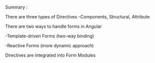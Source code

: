 Summary :

There are three types of Directives
  -Components, Structural, Attribute

There are two ways to handle forms in Angular

  -Template-driven Forms (two-way binding)
  
  -Reactive Forms (more dynamic approach)
  
Directives are integrated into Form Modules

